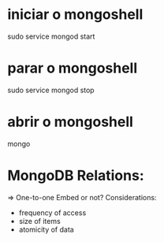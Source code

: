 # iniciar o mongoshell
sudo service mongod start

# parar o mongoshell
sudo service mongod stop

# abrir o mongoshell
mongo

# MongoDB Relations:

=> One-to-one
Embed or not? Considerations:
- frequency of access
- size of items
- atomicity of data